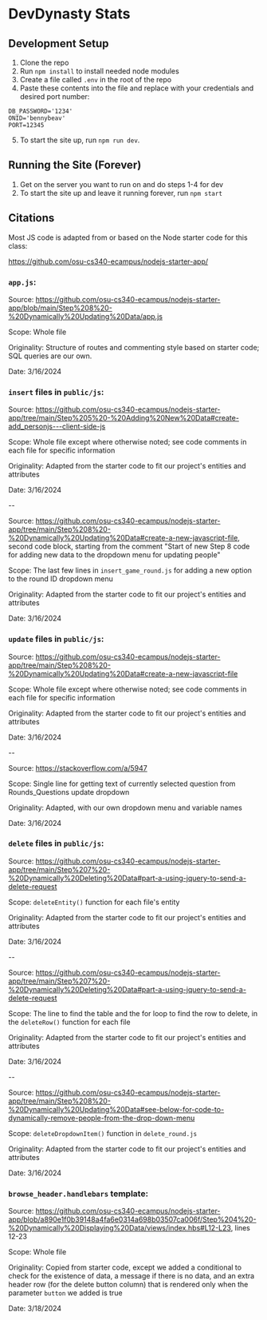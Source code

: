# DevDynasty Stats

## Development Setup
1. Clone the repo
2. Run `npm install` to install needed node modules
3. Create a file called `.env` in the root of the repo
4. Paste these contents into the file and replace with your credentials and
   desired port number:
```
DB_PASSWORD='1234'
ONID='bennybeav'
PORT=12345
```
5. To start the site up, run `npm run dev`.

## Running the Site (Forever)
1. Get on the server you want to run on and do steps 1-4 for dev
2. To start the site up and leave it running forever, run `npm start`

## Citations
Most JS code is adapted from or based on the Node starter code for this class:

https://github.com/osu-cs340-ecampus/nodejs-starter-app/


### `app.js`:

Source: https://github.com/osu-cs340-ecampus/nodejs-starter-app/blob/main/Step%208%20-%20Dynamically%20Updating%20Data/app.js

Scope: Whole file

Originality: Structure of routes and commenting style based on starter code; SQL queries are our own.

Date: 3/16/2024


### `insert` files in `public/js`:

Source: https://github.com/osu-cs340-ecampus/nodejs-starter-app/tree/main/Step%205%20-%20Adding%20New%20Data#create-add_personjs---client-side-js

Scope: Whole file except where otherwise noted; see code comments in each file for specific information

Originality: Adapted from the starter code to fit our project's entities and attributes

Date: 3/16/2024

--

Source: https://github.com/osu-cs340-ecampus/nodejs-starter-app/tree/main/Step%208%20-%20Dynamically%20Updating%20Data#create-a-new-javascript-file,
second code block, starting from the comment "Start of new Step 8 code for adding new data to the dropdown menu for updating people"

Scope: The last few lines in `insert_game_round.js` for adding a new option to the round ID dropdown menu

Originality: Adapted from the starter code to fit our project's entities and attributes

Date: 3/16/2024


### `update` files in `public/js`:
Source: https://github.com/osu-cs340-ecampus/nodejs-starter-app/tree/main/Step%208%20-%20Dynamically%20Updating%20Data#create-a-new-javascript-file

Scope: Whole file except where otherwise noted; see code comments in each file for specific information

Originality: Adapted from the starter code to fit our project's entities and attributes

Date: 3/16/2024

--

Source: https://stackoverflow.com/a/5947

Scope: Single line for getting text of currently selected question from Rounds_Questions update dropdown

Originality: Adapted, with our own dropdown menu and variable names

Date: 3/16/2024


### `delete` files in `public/js`:
Source: https://github.com/osu-cs340-ecampus/nodejs-starter-app/tree/main/Step%207%20-%20Dynamically%20Deleting%20Data#part-a-using-jquery-to-send-a-delete-request

Scope: `deleteEntity()` function for each file's entity

Originality: Adapted from the starter code to fit our project's entities and attributes

Date: 3/16/2024

--

Source: https://github.com/osu-cs340-ecampus/nodejs-starter-app/tree/main/Step%207%20-%20Dynamically%20Deleting%20Data#part-a-using-jquery-to-send-a-delete-request

Scope: The line to find the table and the for loop to find the row to delete, in the `deleteRow()` function for each file

Originality: Adapted from the starter code to fit our project's entities and attributes

Date: 3/16/2024

--

Source: https://github.com/osu-cs340-ecampus/nodejs-starter-app/tree/main/Step%208%20-%20Dynamically%20Updating%20Data#see-below-for-code-to-dynamically-remove-people-from-the-drop-down-menu

Scope: `deleteDropdownItem()` function in `delete_round.js`

Originality: Adapted from the starter code to fit our project's entities and attributes

Date: 3/16/2024

### `browse_header.handlebars` template:
Source: https://github.com/osu-cs340-ecampus/nodejs-starter-app/blob/a890e1f0b39148a4fa6e0314a698b03507ca006f/Step%204%20-%20Dynamically%20Displaying%20Data/views/index.hbs#L12-L23, lines 12-23

Scope: Whole file

Originality: Copied from starter code, except we added a conditional to check for the existence of data, a message if there is no data, and an extra header row (for the delete button column) that is rendered only when the parameter `button` we added is true

Date: 3/18/2024
